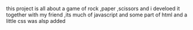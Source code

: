 this project is all about a game of rock ,paper ,scissors and i develoed
it together with my friend ,its much of javascript and some part
of html and a little css was alsp added 
